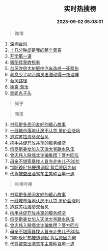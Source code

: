 <div align="center"><h2>实时热搜榜</h2><h4>2023-09-02 05:08:01</h4></div>

> 微博  

1. [深圳台风](https://s.weibo.com/weibo?q=%E6%B7%B1%E5%9C%B3%E5%8F%B0%E9%A3%8E&t=31&band_rank=1&Refer=top)<br />
2. [十几分钟却是我的整个青春](https://s.weibo.com/weibo?q=%E5%8D%81%E5%87%A0%E5%88%86%E9%92%9F%E5%8D%B4%E6%98%AF%E6%88%91%E7%9A%84%E6%95%B4%E4%B8%AA%E9%9D%92%E6%98%A5&t=31&band_rank=2&Refer=top)<br />
3. [开学第一课](https://s.weibo.com/weibo?q=%23%E5%BC%80%E5%AD%A6%E7%AC%AC%E4%B8%80%E8%AF%BE%23&t=31&band_rank=3&Refer=top)<br />
4. [骄阳伴我收视率](https://s.weibo.com/weibo?q=%E9%AA%84%E9%98%B3%E4%BC%B4%E6%88%91%E6%94%B6%E8%A7%86%E7%8E%87&t=31&band_rank=4&Refer=top)<br />
5. [台风吹倒大树砸中汽车造成一死两伤](https://s.weibo.com/weibo?q=%23%E5%8F%B0%E9%A3%8E%E5%90%B9%E5%80%92%E5%A4%A7%E6%A0%91%E7%A0%B8%E4%B8%AD%E6%B1%BD%E8%BD%A6%E9%80%A0%E6%88%90%E4%B8%80%E6%AD%BB%E4%B8%A4%E4%BC%A4%23&t=31&band_rank=5&Refer=top)<br />
6. [利息少了41万购房者激动得一夜没睡](https://s.weibo.com/weibo?q=%23%E5%88%A9%E6%81%AF%E5%B0%91%E4%BA%8641%E4%B8%87%E8%B4%AD%E6%88%BF%E8%80%85%E6%BF%80%E5%8A%A8%E5%BE%97%E4%B8%80%E5%A4%9C%E6%B2%A1%E7%9D%A1%23&t=31&band_rank=6&Refer=top)<br />
7. [台风路径](https://s.weibo.com/weibo?q=%23%E5%8F%B0%E9%A3%8E%E8%B7%AF%E5%BE%84%23&t=31&band_rank=7&Refer=top)<br />
8. [徐良 淘汰](https://s.weibo.com/weibo?q=%E5%BE%90%E8%89%AF%20%E6%B7%98%E6%B1%B0&t=31&band_rank=8&Refer=top)<br />
9. [空姐丸子头](https://s.weibo.com/weibo?q=%E7%A9%BA%E5%A7%90%E4%B8%B8%E5%AD%90%E5%A4%B4&t=31&band_rank=9&Refer=top)<br />

> 知乎  


> 百度  

1. [书写更多民间友好的暖心故事](https://www.baidu.com/s?wd=%E4%B9%A6%E5%86%99%E6%9B%B4%E5%A4%9A%E6%B0%91%E9%97%B4%E5%8F%8B%E5%A5%BD%E7%9A%84%E6%9A%96%E5%BF%83%E6%95%85%E4%BA%8B&sa=fyb_news&rsv_dl=fyb_news)<br />
2. [一线城市落地认房不认贷 房价会涨吗](https://www.baidu.com/s?wd=%E4%B8%80%E7%BA%BF%E5%9F%8E%E5%B8%82%E8%90%BD%E5%9C%B0%E8%AE%A4%E6%88%BF%E4%B8%8D%E8%AE%A4%E8%B4%B7+%E6%88%BF%E4%BB%B7%E4%BC%9A%E6%B6%A8%E5%90%97&sa=fyb_news&rsv_dl=fyb_news)<br />
3. [追踪苏拉海葵双台风](https://www.baidu.com/s?wd=%E8%BF%BD%E8%B8%AA%E8%8B%8F%E6%8B%89%E6%B5%B7%E8%91%B5%E5%8F%8C%E5%8F%B0%E9%A3%8E&sa=fyb_news&rsv_dl=fyb_news)<br />
4. [携手共促开放共享的服务经济](https://www.baidu.com/s?wd=%E6%90%BA%E6%89%8B%E5%85%B1%E4%BF%83%E5%BC%80%E6%94%BE%E5%85%B1%E4%BA%AB%E7%9A%84%E6%9C%8D%E5%8A%A1%E7%BB%8F%E6%B5%8E&sa=fyb_news&rsv_dl=fyb_news)<br />
5. [俄罗斯美女加入天津大爷跳水队伍](https://www.baidu.com/s?wd=%E4%BF%84%E7%BD%97%E6%96%AF%E7%BE%8E%E5%A5%B3%E5%8A%A0%E5%85%A5%E5%A4%A9%E6%B4%A5%E5%A4%A7%E7%88%B7%E8%B7%B3%E6%B0%B4%E9%98%9F%E4%BC%8D&sa=fyb_news&rsv_dl=fyb_news)<br />
6. [曾志伟入股缅北诈骗集团？警方回应](https://www.baidu.com/s?wd=%E6%9B%BE%E5%BF%97%E4%BC%9F%E5%85%A5%E8%82%A1%E7%BC%85%E5%8C%97%E8%AF%88%E9%AA%97%E9%9B%86%E5%9B%A2%EF%BC%9F%E8%AD%A6%E6%96%B9%E5%9B%9E%E5%BA%94&sa=fyb_news&rsv_dl=fyb_news)<br />
7. [母亲不堪家暴找人冒充走失儿子30年](https://www.baidu.com/s?wd=%E6%AF%8D%E4%BA%B2%E4%B8%8D%E5%A0%AA%E5%AE%B6%E6%9A%B4%E6%89%BE%E4%BA%BA%E5%86%92%E5%85%85%E8%B5%B0%E5%A4%B1%E5%84%BF%E5%AD%9030%E5%B9%B4&sa=fyb_news&rsv_dl=fyb_news)<br />
8. [“早F晚E”热梗遭调侃 背后原因为何](https://www.baidu.com/s?wd=%E2%80%9C%E6%97%A9F%E6%99%9AE%E2%80%9D%E7%83%AD%E6%A2%97%E9%81%AD%E8%B0%83%E4%BE%83+%E8%83%8C%E5%90%8E%E5%8E%9F%E5%9B%A0%E4%B8%BA%E4%BD%95&sa=fyb_news&rsv_dl=fyb_news)<br />
9. [代驾被查出酒驾车主笑称百年一遇](https://www.baidu.com/s?wd=%E4%BB%A3%E9%A9%BE%E8%A2%AB%E6%9F%A5%E5%87%BA%E9%85%92%E9%A9%BE%E8%BD%A6%E4%B8%BB%E7%AC%91%E7%A7%B0%E7%99%BE%E5%B9%B4%E4%B8%80%E9%81%87&sa=fyb_news&rsv_dl=fyb_news)<br />

> 哔哩哔哩  

1. [书写更多民间友好的暖心故事](https://www.baidu.com/s?wd=%E4%B9%A6%E5%86%99%E6%9B%B4%E5%A4%9A%E6%B0%91%E9%97%B4%E5%8F%8B%E5%A5%BD%E7%9A%84%E6%9A%96%E5%BF%83%E6%95%85%E4%BA%8B&sa=fyb_news&rsv_dl=fyb_news)<br />
2. [一线城市落地认房不认贷 房价会涨吗](https://www.baidu.com/s?wd=%E4%B8%80%E7%BA%BF%E5%9F%8E%E5%B8%82%E8%90%BD%E5%9C%B0%E8%AE%A4%E6%88%BF%E4%B8%8D%E8%AE%A4%E8%B4%B7+%E6%88%BF%E4%BB%B7%E4%BC%9A%E6%B6%A8%E5%90%97&sa=fyb_news&rsv_dl=fyb_news)<br />
3. [追踪苏拉海葵双台风](https://www.baidu.com/s?wd=%E8%BF%BD%E8%B8%AA%E8%8B%8F%E6%8B%89%E6%B5%B7%E8%91%B5%E5%8F%8C%E5%8F%B0%E9%A3%8E&sa=fyb_news&rsv_dl=fyb_news)<br />
4. [携手共促开放共享的服务经济](https://www.baidu.com/s?wd=%E6%90%BA%E6%89%8B%E5%85%B1%E4%BF%83%E5%BC%80%E6%94%BE%E5%85%B1%E4%BA%AB%E7%9A%84%E6%9C%8D%E5%8A%A1%E7%BB%8F%E6%B5%8E&sa=fyb_news&rsv_dl=fyb_news)<br />
5. [俄罗斯美女加入天津大爷跳水队伍](https://www.baidu.com/s?wd=%E4%BF%84%E7%BD%97%E6%96%AF%E7%BE%8E%E5%A5%B3%E5%8A%A0%E5%85%A5%E5%A4%A9%E6%B4%A5%E5%A4%A7%E7%88%B7%E8%B7%B3%E6%B0%B4%E9%98%9F%E4%BC%8D&sa=fyb_news&rsv_dl=fyb_news)<br />
6. [曾志伟入股缅北诈骗集团？警方回应](https://www.baidu.com/s?wd=%E6%9B%BE%E5%BF%97%E4%BC%9F%E5%85%A5%E8%82%A1%E7%BC%85%E5%8C%97%E8%AF%88%E9%AA%97%E9%9B%86%E5%9B%A2%EF%BC%9F%E8%AD%A6%E6%96%B9%E5%9B%9E%E5%BA%94&sa=fyb_news&rsv_dl=fyb_news)<br />
7. [母亲不堪家暴找人冒充走失儿子30年](https://www.baidu.com/s?wd=%E6%AF%8D%E4%BA%B2%E4%B8%8D%E5%A0%AA%E5%AE%B6%E6%9A%B4%E6%89%BE%E4%BA%BA%E5%86%92%E5%85%85%E8%B5%B0%E5%A4%B1%E5%84%BF%E5%AD%9030%E5%B9%B4&sa=fyb_news&rsv_dl=fyb_news)<br />
8. [“早F晚E”热梗遭调侃 背后原因为何](https://www.baidu.com/s?wd=%E2%80%9C%E6%97%A9F%E6%99%9AE%E2%80%9D%E7%83%AD%E6%A2%97%E9%81%AD%E8%B0%83%E4%BE%83+%E8%83%8C%E5%90%8E%E5%8E%9F%E5%9B%A0%E4%B8%BA%E4%BD%95&sa=fyb_news&rsv_dl=fyb_news)<br />
9. [代驾被查出酒驾车主笑称百年一遇](https://www.baidu.com/s?wd=%E4%BB%A3%E9%A9%BE%E8%A2%AB%E6%9F%A5%E5%87%BA%E9%85%92%E9%A9%BE%E8%BD%A6%E4%B8%BB%E7%AC%91%E7%A7%B0%E7%99%BE%E5%B9%B4%E4%B8%80%E9%81%87&sa=fyb_news&rsv_dl=fyb_news)<br />
